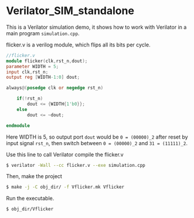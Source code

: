 # Verilator_SIM_standalone

This is a Verilator simulation demo, it shows how to work with Verilator in a main program `simulation.cpp`.

flicker.v is a verilog module, which flips all its bits per cycle.

``` Verilog
//flicker.v
module flicker(clk,rst_n,dout);
parameter WIDTH = 5;
input clk,rst_n;
output reg [WIDTH-1:0] dout;

always@(posedge clk or negedge rst_n)

    if(!rst_n)
        dout <= {WIDTH{1'b0}};
    else
        dout <= ~dout;

endmodule
```

Here WIDTH is 5, so output port `dout` would be `0 = (00000)_2` after reset by input signal `rst_n`, then switch between `0 = (00000)_2` and `31 = (11111)_2`.

Use this line to call Verilator compile the flicker.v
``` Bash
$ verilator -Wall --cc flicker.v --exe simulation.cpp 
```
Then, make the project
``` Bash
$ make -j -C obj_dir/ -f Vflicker.mk Vflicker
```
Run the executable.
``` Bash
$ obj_dir/Vflicker 
```

